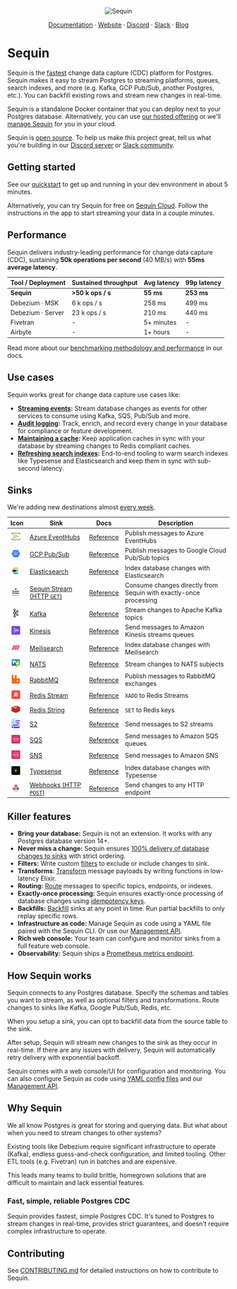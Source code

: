 <div align="center">

<img src="https://sqn-img-svr.eric-65f.workers.dev/?page=readme" alt="Sequin" height="80" />

<p align="center">
  <a href="https://sequinstream.com/docs">Documentation</a>
  ·
  <a href="https://sequinstream.com">Website</a>
  ·
  <a href="https://discord.gg/BV8wFXvNtY">Discord</a>
  ·
  <a href="https://join.slack.com/t/sequin-community/shared_invite/zt-37begzach-4aUwR5xt_XgivdvctZDemA">Slack</a>
  ·
  <a href="https://blog.sequinstream.com/">Blog</a>
</p>

</div>

# Sequin

Sequin is the [fastest](#performance) change data capture (CDC) platform for Postgres. Sequin makes it easy to stream Postgres to streaming platforms, queues, search indexes, and more (e.g. Kafka, GCP Pub/Sub, another Postgres, etc.). You can backfill existing rows and stream new changes in real-time.

Sequin is a standalone Docker container that you can deploy next to your Postgres database. Alternatively, you can use [our hosted offering](https://console.sequinstream.com) or we'll [manage Sequin](https://sequinstream.com/docs/sequin-managed/overview) for you in your cloud.

Sequin is [open source](./LICENSE). To help us make this project great, tell us what you're building in our [Discord server](https://discord.gg/BV8wFXvNtY) or [Slack community](https://join.slack.com/t/sequin-community/shared_invite/zt-37begzach-4aUwR5xt_XgivdvctZDemA).

## Getting started

See our [quickstart](https://sequinstream.com/docs/quickstart/webhooks) to get up and running in your dev environment in about 5 minutes.

Alternatively, you can try Sequin for free on [Sequin Cloud](https://console.sequinstream.com/register). Follow the instructions in the app to start streaming your data in a couple minutes.

## Performance

Sequin delivers industry-leading performance for change data capture (CDC), sustaining **50k operations per second** (40 MB/s) with **55ms average latency**.

| Tool / Deployment | Sustained throughput | Avg latency | 99p latency |
|-------------------|----------------------|-------------|-------------|
| **Sequin** | **>50 k ops / s** | **55 ms** | **253 ms** |
| Debezium · MSK | 6 k ops / s | 258 ms | 499 ms |
| Debezium · Server | 23 k ops / s | 210 ms  | 440 ms |
| Fivetran | - | 5+ minutes | - |
| Airbyte | - | 1+ hours | - |

Read more about our [benchmarking methodology and performance](https://sequinstream.com/docs/performance) in our docs.

## Use cases

Sequin works great for change data capture use cases like:

- **[Streaming events](https://sequinstream.com/docs/how-to/trigger-automated-workflows):** Stream database changes as events for other services to consume using Kafka, SQS, Pub/Sub and more.
- **[Audit logging](https://sequinstream.com/docs/how-to/create-audit-logs):** Track, enrich, and record every change in your database for compliance or feature development.
- **[Maintaining a cache](https://sequinstream.com/docs/how-to/maintain-caches):** Keep application caches in sync with your database by streaming changes to Redis compliant caches.
- **[Refreshing search indexes](https://sequinstream.com/docs/how-to/sync-search-indexes):** End-to-end tooling to warm search indexes like Typesense and Elasticsearch and keep them in sync with sub-second latency.

## Sinks

We're adding new destinations almost [every week](.CHANGELOG.md).

| Icon | Sink | Docs | Description |
|------|------|------|-------------|
| <img src="docs/images/introduction/azure.png" alt="Azure EventHubs" width="24" height="24" /> | [Azure EventHubs](https://sequinstream.com/docs/quickstart/azure-event-hubs)  | [Reference](https://sequinstream.com/docs/reference/sinks/azure-event-hubs) | Publish messages to Azure EventHubs |
| <img src="docs/images/introduction/pub-sub.png" alt="GCP Pub/Sub" width="24" height="24" /> | [GCP Pub/Sub](https://sequinstream.com/docs/quickstart/gcp-pubsub) | [Reference](https://sequinstream.com/docs/reference/sinks/gcp-pubsub) | Publish messages to Google Cloud Pub/Sub topics |
| <img src="docs/images/introduction/elastic.png" alt="Elasticsearch" width="24" height="24" /> | [Elasticsearch](https://sequinstream.com/docs/quickstart/elasticsearch) | [Reference](https://sequinstream.com/docs/reference/sinks/elasticsearch) | Index database changes with Elasticsearch |
| <img src="docs/images/introduction/sequin-stream.svg" alt="HTTP Pull" width="24" height="24" /> | [Sequin Stream (HTTP `GET`)](https://sequinstream.com/docs/quickstart/sequin-stream) | [Reference](https://sequinstream.com/docs/reference/sinks/sequin-stream) | Consume changes directly from Sequin with exactly-once processing |
| <img src="docs/images/introduction/kafka.svg" alt="Kafka" width="24" height="24" /> | [Kafka](https://sequinstream.com/docs/quickstart/kafka) | [Reference](https://sequinstream.com/docs/reference/sinks/kafka) | Stream changes to Apache Kafka topics |
| <img src="docs/images/introduction/kinesis.png" alt="Kinesis" width="24" height="24" /> | [Kinesis](https://sequinstream.com/docs/quickstart/kinesis) | [Reference](https://sequinstream.com/docs/reference/sinks/kinesis) | Send messages to Amazon Kinesis streams queues |
| <img src="docs/images/introduction/meilisearch.png" alt="Meilisearch" width="24" height="24" /> | [Meilisearch](https://sequinstream.com/docs/quickstart/meilisearch) | [Reference](https://sequinstream.com/docs/reference/sinks/meilisearch) | Index database changes with Meilisearch |
| <img src="docs/images/introduction/nats.png" alt="NATS" width="24" height="24" /> | [NATS](https://sequinstream.com/docs/quickstart/nats) | [Reference](https://sequinstream.com/docs/reference/sinks/nats) | Stream changes to NATS subjects |
| <img src="docs/images/introduction/rabbit.png" alt="RabbitMQ" width="24" height="24" /> | [RabbitMQ](https://sequinstream.com/docs/quickstart/rabbitmq) | [Reference](https://sequinstream.com/docs/reference/sinks/rabbitmq) | Publish messages to RabbitMQ exchanges |
| <img src="docs/images/introduction/redis-1.png" alt="Redis Stream" width="24" height="24" /> | [Redis Stream](https://sequinstream.com/docs/quickstart/redis-stream) | [Reference](https://sequinstream.com/docs/reference/sinks/redis-stream) | `XADD` to Redis Streams |
| <img src="docs/images/introduction/redis-2.png" alt="Redis String" width="24" height="24" /> | [Redis String](https://sequinstream.com/docs/quickstart/redis-string) | [Reference](https://sequinstream.com/docs/reference/sinks/redis-string) | `SET` to Redis keys  |
| <img src="docs/images/introduction/s2.png" alt="S2" width="24" height="24" /> | [S2](https://sequinstream.com/docs/quickstart/s2) | [Reference](https://sequinstream.com/docs/reference/sinks/s2) | Send messages to S2 streams |
| <img src="docs/images/introduction/sqs.png" alt="SQS" width="24" height="24" /> | [SQS](https://sequinstream.com/docs/quickstart/sqs) | [Reference](https://sequinstream.com/docs/reference/sinks/sqs) | Send messages to Amazon SQS queues |
| <img src="docs/images/introduction/sns.png" alt="SNS" width="24" height="24" /> | [SNS](https://sequinstream.com/docs/quickstart/sns) | [Reference](https://sequinstream.com/docs/reference/sinks/sns) | Send messages to Amazon SNS |
| <img src="docs/images/introduction/typesense.png" alt="Typesense" width="24" height="24" /> | [Typesense](https://sequinstream.com/docs/quickstart/typesense) | [Reference](https://sequinstream.com/docs/reference/sinks/typesense) | Index database changes with Typesense |
| <img src="docs/images/introduction/webhook.png" alt="Webhook" width="24" height="24" /> | [Webhooks (HTTP `POST`)](https://sequinstream.com/docs/quickstart/webhooks) | [Reference](https://sequinstream.com/docs/reference/sinks/webhooks) | Send changes to any HTTP endpoint |

## Killer features

- **Bring your database:** Sequin is not an extension. It works with any Postgres database version 14\+.
- **Never miss a change:** Sequin ensures [100% delivery of database changes to sinks](https://sequinstream.com/docs/concepts/consistency-model) with strict ordering.
- **Filters:** Write custom [filters](https://sequinstream.com/docs/reference/filters) to exclude or include changes to sink.
- **Transforms**: [Transform](https://sequinstream.com/docs/reference/transforms) message payloads by writing functions in low-latency Elixir.
- **Routing:** [Route](https://sequinstream.com/docs/reference/routing) messages to specific topics, endpoints, or indexes.
- **Exactly-once processing:** Sequin ensures exactly-once processing of database changes using [idempotency keys](https://sequinstream.com/docs/reference/messages#idempotency).
- **Backfills:** [Backfill](https://sequinstream.com/docs/reference/backfills) sinks at any point in time. Run partial backfills to only replay specific rows.
- **Infrastructure as code:** Manage Sequin as code using a YAML file paired with the Sequin CLI. Or use our [Management API](https://sequinstream.com/docs/management-api/introduction).
- **Rich web console:** Your team can configure and monitor sinks from a full feature web console.
- **Observability:** Sequin ships a [Prometheus metrics endpoint](https://sequinstream.com/docs/reference/metrics).

## How Sequin works

Sequin connects to any Postgres database. Specify the schemas and tables you want to stream, as well as optional filters and transformations. Route changes to sinks like Kafka, Google Pub/Sub, Redis, etc.

When you setup a sink, you can opt to backfill data from the source table to the sink.

After setup, Sequin will stream new changes to the sink as they occur in real-time. If there are any issues with delivery, Sequin will automatically retry delivery with exponential backoff.

Sequin comes with a web console/UI for configuration and monitoring. You can also configure Sequin as code using [YAML config files](https://sequinstream.com/docs/reference/sequin-yaml) and our [Management API](https://sequinstream.com/docs/management-api/introduction).

## Why Sequin

We all know Postgres is great for storing and querying data. But what about when you need to stream changes to other systems?

Existing tools like Debezium require significant infrastructure to operate (Kafka), endless guess-and-check configuration, and limited tooling. Other ETL tools (e.g. Fivetran) run in batches and are expensive.

This leads many teams to build brittle, homegrown solutions that are difficult to maintain and lack essential features.

### Fast, simple, reliable Postgres CDC

Sequin provides fastest, simple Postgres CDC. It's tuned to Postgres to stream changes in real-time, provides strict guarantees, and doesn't require complex infrastructure to operate.

## Contributing

See [CONTRIBUTING.md](./CONTRIBUTING.md) for detailed instructions on how to contribute to Sequin.
